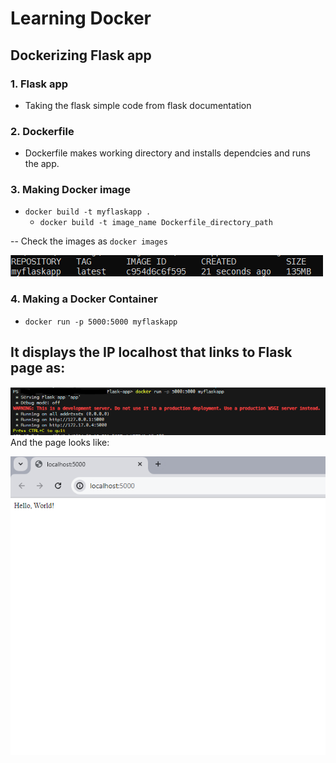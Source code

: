 # Learning Docker

## Dockerizing Flask app

### 1. Flask app

- Taking the flask simple code from flask documentation

### 2. Dockerfile

- Dockerfile makes working directory and installs dependcies and runs the app.

### 3. Making Docker image

- `docker build -t myflaskapp .`
  - `docker build -t image_name Dockerfile_directory_path`

-- Check the images as
`docker images`

![alt text](image.png)

### 4. Making a Docker Container

- `docker run -p 5000:5000 myflaskapp`

## It displays the IP localhost that links to Flask page as:

![alt text](image-2.png)
And the page looks like:

![alt text](image-1.png)
